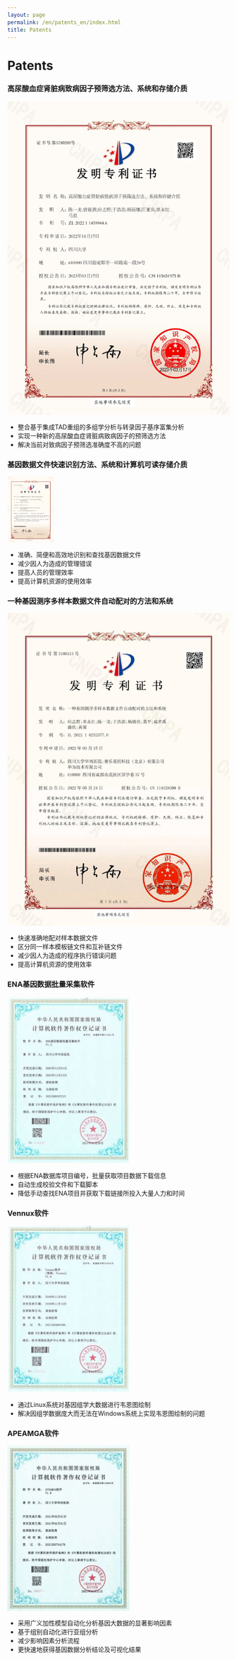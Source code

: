 ```yaml
---
layout: page
permalink: /en/patents_en/index.html
title: Patents
---
```


# Patents

### 高尿酸血症肾脏病致病因子预筛选方法、系统和存储介质

![专利：高尿酸血症肾脏病致病因子预筛选方法、系统和存储介质](/images/陈-高尿酸血症肾脏病致病因子预筛选方法、系统和存储介质.jpg)

- 整合基于集成TAD重组的多组学分析与转录因子基序富集分析<br>
- 实现一种新的高尿酸血症肾脏病致病因子的预筛选方法<br>
- 解决当前对致病因子预筛选准确度不高的问题

### 基因数据文件快速识别方法、系统和计算机可读存储介质

<img src="/images/陈-基因数据文件快速识别方法、系统和计算机可读存储介质.jpg" alt="专利：基因数据文件快速识别方法、系统和计算机可读存储介质" height="150">

- 准确、简便和高效地识别和查找基因数据文件
- 减少因人为造成的管理错误
- 提高人员的管理效率
- 提高计算机资源的使用效率

### 一种基因测序多样本数据文件自动配对的方法和系统

![专利：一种基因测序多样本数据文件自动配对的方法和系统](/images/应-一种基因测序多样本数据文件自动配对的方法和系统.jpg)

- 快速准确地配对样本数据文件
- 区分同一样本模板链文件和互补链文件
- 减少因人为造成的程序执行错误问题
- 提高计算机资源的使用效率<br>

### ENA基因数据批量采集软件

![软著：ENA基因数据批量采集软件  V1.0](/images/软著-ENA基因数据批量采集软件.jpg)

- 根据ENA数据库项目编号，批量获取项目数据下载信息
- 自动生成校验文件和下载脚本
- 降低手动查找ENA项目并获取下载链接所投入大量人力和时间

### Vennux软件

![软著：Vennux软件  V1.0](/images/软著-vennux.jpg)

- 通过Linux系统对基因组学大数据进行韦恩图绘制
- 解决因组学数据庞大而无法在Windows系统上实现韦恩图绘制的问题

### APEAMGA软件

![软著：APEAMGA软件  V1.0](/images/软著-APEAMGA软件.jpg)

- 采用广义加性模型自动化分析基因大数据的显著影响因素
- 基于组别自动化进行亚组分析
- 减少影响因素分析流程
- 更快速地获得基因数据分析结论及可视化结果

<br>

<!-- Calendly inline widget begin -->

<script type="text/javascript" src="https://assets.calendly.com/assets/external/widget.js" async></script>
<!-- Calendly inline widget end -->
